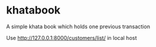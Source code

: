 # khatabook
 A simple khata book which holds one previous transaction
 
 Use http://127.0.0.1:8000/customers/list/ in local host
